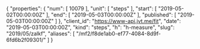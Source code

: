 {
  "properties": {
    "num": [
      10079
    ],
    "unit": [
      "steps"
    ],
    "start": [
      "2019-05-02T00:00:00Z"
    ],
    "end": [
      "2019-05-03T00:00:00Z"
    ],
    "published": [
      "2019-05-03T00:00:00Z"
    ]
  },
  "client_id": "https://www-api.jvt.me/fit",
  "date": "2019-05-03T00:00:00Z",
  "kind": "steps",
  "h": "h-measure",
  "slug": "2019/05/zalkf",
  "aliases": [
    "/mf2/f8de1ab0-ef77-4084-8d9f-6fd6b2f09301/"
  ]
}
